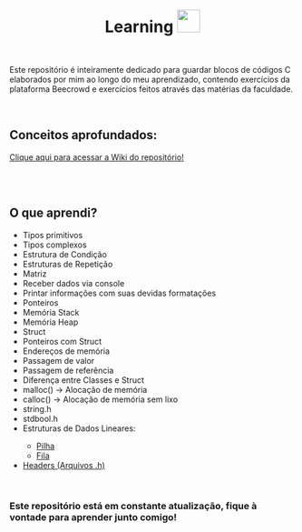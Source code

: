 <h1 align="center">Learning <img src="https://raw.githubusercontent.com/tomchen/stack-icons/master/logos/c.svg" height="40px"/></h1>
<br/>
<p>
 Este repositório é inteiramente dedicado para guardar blocos de códigos C elaborados por mim ao longo do meu aprendizado,
 contendo exercícios da plataforma Beecrowd e exercícios feitos através das matérias da faculdade.
</p>

<br/>

<h2>Conceitos aprofundados:</h2>
<a href="https://github.com/LuisFernandoPBPereira/Learning_C/wiki">Clique aqui para acessar a Wiki do repositório!</a>

<br/><br/>

<h2>O que aprendi?</h2>
<ul>
 <li>Tipos primitivos</li>
 <li>Tipos complexos</li>
 <li>Estrutura de Condição</li>
 <li>Estruturas de Repetição</li>
 <li>Matriz</li>
 <li>Receber dados via console</li>
 <li>Printar informações com suas devidas formatações</li>
 <li>Ponteiros</li>
 <li>Memória Stack</li>
 <li>Memória Heap</li>
 <li>Struct</li>
 <li>Ponteiros com Struct</li>
 <li>Endereços de memória</li>
 <li>Passagem de valor</li>
 <li>Passagem de referência</li>
 <li>Diferença entre Classes e Struct</li>
 <li>malloc() -> Alocação de memória</li>
 <li>calloc() -> Alocação de memória sem lixo</li>
 <li>string.h</li>
 <li>stdbool.h</li>
 <li>Estruturas de Dados Lineares:</li>
 <ul>
  <li><a href="https://github.com/LuisFernandoPBPereira/Learning_C/wiki/Pilha">Pilha</a></li>
  <li><a href="https://github.com/LuisFernandoPBPereira/Learning_C/wiki/Fila">Fila</a></li>
 </ul>
 <li><a href="https://github.com/LuisFernandoPBPereira/Learning_C/wiki/Headers">Headers (Arquivos .h)</a></li>
</ul>

<br/>

<h3>Este repositório está em constante atualização, fique à vontade para aprender junto comigo!</h3>
